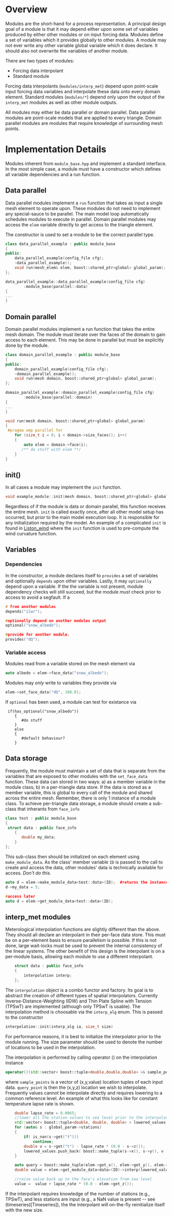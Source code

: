 # Overview
Modules are the short-hand for a process representation. A principal design goal of a module is that it may depend either upon some set of variables produced by either other modules or on input forcing data. Modules define a set of variables which it provides globally to other modules. A module may not ever write any other variable global variable which it does declare. It should also not overwrite the variables of another module.

There are two types of modules: 
+ Forcing data interpolant
+ Standard module

Forcing data interpolants (```modules/interp_met```) depend upon point-scale input forcing data variables and interpolate these data onto every domain element. Standard modules (```modules/*```) depend only upon the output of the ```interp_met``` modules as well as other module outputs.

All modules may either be data parallel or domain parallel. Data parallel modules are point-scale models that are applied to every triangle. Domain parallel modules are modules that require knowledge of surrounding mesh points.

# Implementation Details
Modules inherent from ```module_base.hpp``` and implement a standard interface. In the most simple case, a module must have a constructor which defines all variable dependencies and a run function. 

## Data parallel
Data parallel modules implement a ```run``` function that takes as input a single mesh element to operate upon. These modules do not need to implement any special-sauce to be parallel. The main model loop automatically schedules modules to execute in parallel. Domain parallel modules may access the ```elem``` variable directly to get access to the triangle element.

The constructor is used to set a module to be the correct parallel type.

``` cpp
class data_parallel_example : public module_base
{
public:
    data_parallel_example(config_file cfg);
    ~data_parallel_example();
    void run(mesh_elem& elem, boost::shared_ptr<global> global_param);
}; 

data_parallel_example::data_parallel_example(config_file cfg)
        :module_base(parallel::data)
{
...
}
```

## Domain parallel
Domain parallel modules implement a run function that takes the entire mesh domain. The module must iterate over the faces of the domain to gain access to each element. This may be done in parallel but must be explicitly done by the module.
```cpp
class domain_parallel_example : public module_base
{
public:
    domain_parallel_example(config_file cfg);
    ~domain_parallel_example();
    void run(mesh domain, boost::shared_ptr<global> global_param);
}; 

domain_parallel_example::domain_parallel_example(config_file cfg)
        :module_base(parallel::domain)
{
...
}

void run(mesh domain, boost::shared_ptr<global> global_param)
{
 #pragma omp parallel for
    for (size_t i = 0; i < domain->size_faces(); i++)
    {
        auto elem = domain->face(i);
       /** do stuff with elem **/
    }
}
```

## init()
In all cases a module may implement the ```init``` function.
```cpp
void example_module::init(mesh domain, boost::shared_ptr<global> global_param)
```
Regardless of if the module is data or domain parallel, this function receives the entire mesh. ```init``` is called exactly once, after all other model setup has occurred, but prior to the main model execution loop. It is responsible for any initialization required by the model. An example of a complicated ```init``` is found in [Liston_wind](https://github.com/Chrismarsh/CHM/blob/master/src/modules/interp_met/Liston_wind.cpp) where the ```init``` function is used to pre-compute the wind curvature function.

## Variables

### Dependencies
In the constructor, a module declares itself to ```provides``` a set of variables and optionally ```depends``` upon other variables. Lastly, it may ```optionally``` depend upon a variable. If the the variable is not present, module dependency checks will still succeed, but the module *must* check prior to access to avoid a segfault. If a

```cpp
# from another modules
depends("ilwr");

#optionally depend on another modules output
optional("snow_albedo");

#provide for another module.
provides("dQ");
```

### Variable access
Modules read from a variable stored on the mesh element via
```cpp
auto albedo = elem->face_data("snow_albedo");
```
Modules may *only* write to variables they provide via
```cpp
elem->set_face_data("dQ", 100.0);
```

If ```optional``` has been used, a module can test for existance via
```cppp
 if(has_optional("snow_albedo"))
    {
       #do stuff
    }
    else
    {
       #default behaviour?
    }
```

## Data storage
Frequently, the module must maintain a set of data that is separate from the variables that are exposed to other modules with the ```set_face_data``` function. These data can stored in two ways: a) as a member variable in the module class; b) in a per-triangle data store. If the data is stored as a member variable, this is global to every call of the module and shared across the entire mesh. Remember, there is only 1 instance of a module class. To achieve per-triangle data storage, a module should create a sub-class that inherants from ```face_info```

```cpp
class test : public module_base
{
 struct data : public face_info
    {
       double my_data;
    }
};
```

This sub-class then should be initialized on each element using ```make_module_data```. As the class' member variable ```ID``` is passed to the call to create and access the data, other modules' data is technically available for access. *Don't do this*.

```cpp
auto d = elem->make_module_data<test::data>(ID);  #returns the instance just created
d->my_data = 5;

#access later
auto d = elem->get_module_data<test::data>(ID); 
```

## interp_met modules
Meterological interpolation functions are slightly different than the above. They should all declare an interpolant in their per-face data store. This must be on a per-element basis to ensure parallelism is possible. If this is not done, large wait-locks must be used to prevent the internal consistency of the linear systems. The other benefit of this design is the interpolant is on a per-module basis, allowing each module to use a different interpolant.

```cpp
    struct data : public face_info
    {
        interpolation interp;
    };
```
The ```interpolation``` object is a combo functor and factory. Its goal is to abstract the creation of different types of spatial interpolators. Currently Inverse-Distance-Weighting (IDW) and Thin Plate Spline with Tension (TPSwT) are implemented (although only TPSwT is usable). The interpolation method is choosable via the ```interp_alg``` enum. This is passed to the constructor
```cpp
interpolation::init(interp_alg ia, size_t size)
```
For performance reasons, it is best to initialize the interpolator prior to the module running. The size parameter should be used to denote the number of locations to be used in the interpolation. 

The interpolation is performed by calling operator () on the interpolation instance
```cpp
operator()(std::vector< boost::tuple<double,double,double> >& sample_points, boost::tuple<double,double,double>& query_point)
```
where ```sample_points``` is a vector of (x,y,value) location tuples of each input data. ```query_point``` is then the (x,y,z) location we wish to interpolate. Frequently values cannot be interpolate directly and requires lowering to a common reference level. An example of what this looks like for constant temperature lapse rate is shown.

```cpp
    double lapse_rate = 0.0065;
    //lower all the station values to sea level prior to the interpolation
    std::vector< boost::tuple<double, double, double> > lowered_values;
    for (auto& s : global_param->stations)
    {
        if( is_nan(s->get("t")))
            continue;
        double v = s->get("t") - lapse_rate * (0.0 - s->z());
        lowered_values.push_back( boost::make_tuple(s->x(), s->y(), v ) );
    }

    auto query = boost::make_tuple(elem->get_x(), elem->get_y(), elem->get_z());
    double value = elem->get_module_data<data>(ID)->interp(lowered_values, query);

    //raise value back up to the face's elevation from sea level
    value =  value + lapse_rate * (0.0 - elem->get_z());
```

If the interpolant requires knowledge of the number of stations (e.g., TPSwT), and less stations are input (e.g., a NaN value is present -- see (timeseries)[Timeseries]), the the interpolant will on-the-fly reinitialize itself with the new size. 
